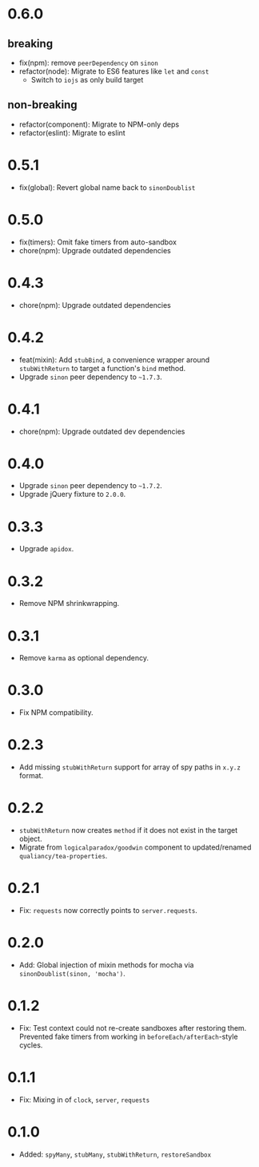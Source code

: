 # 0.6.0

## breaking

- fix(npm): remove `peerDependency` on `sinon`
- refactor(node): Migrate to ES6 features like `let` and `const`
  - Switch to `iojs` as only build target

## non-breaking

- refactor(component): Migrate to NPM-only deps
- refactor(eslint): Migrate to eslint

# 0.5.1

- fix(global): Revert global name back to `sinonDoublist`

# 0.5.0

- fix(timers): Omit fake timers from auto-sandbox
- chore(npm): Upgrade outdated dependencies

# 0.4.3

- chore(npm): Upgrade outdated dependencies

# 0.4.2

- feat(mixin): Add `stubBind`, a convenience wrapper around `stubWithReturn` to target a function's `bind` method.
- Upgrade `sinon` peer dependency to `~1.7.3`.

# 0.4.1

- chore(npm): Upgrade outdated dev dependencies

# 0.4.0

- Upgrade `sinon` peer dependency to `~1.7.2`.
- Upgrade jQuery fixture to `2.0.0`.

# 0.3.3

- Upgrade `apidox`.

# 0.3.2

- Remove NPM shrinkwrapping.

# 0.3.1

- Remove `karma` as optional dependency.

# 0.3.0

- Fix NPM compatibility.

# 0.2.3

- Add missing `stubWithReturn` support for array of spy paths in `x.y.z` format.

# 0.2.2

- `stubWithReturn` now creates `method` if it does not exist in the target object.
- Migrate from `logicalparadox/goodwin` component to updated/renamed `qualiancy/tea-properties`.

# 0.2.1

- Fix: `requests` now correctly points to `server.requests`.

# 0.2.0

- Add: Global injection of mixin methods for mocha via `sinonDoublist(sinon, 'mocha')`.

# 0.1.2

- Fix: Test context could not re-create sandboxes after restoring them. Prevented fake timers from working in `beforeEach/afterEach`-style cycles.

# 0.1.1

- Fix: Mixing in of `clock`, `server`, `requests`

# 0.1.0

- Added: `spyMany`, `stubMany`, `stubWithReturn`, `restoreSandbox`
